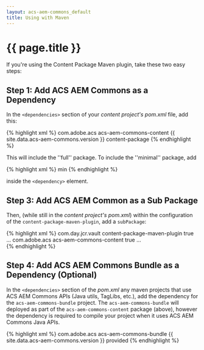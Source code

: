 ```yaml
---
layout: acs-aem-commons_default
title: Using with Maven
---
```


# {{ page.title }}

If you're using the Content Package Maven plugin, take these two easy steps:

## Step 1: Add ACS AEM Commons as a Dependency

In the `<dependencies>` section of your _content project's pom.xml_ file, add this:

{% highlight xml %}
    <dependency>
        <groupId>com.adobe.acs</groupId>
        <artifactId>acs-aem-commons-content</artifactId>
        <version>{{ site.data.acs-aem-commons.version }}</version>
        <type>content-package</type>
    </dependency>
{% endhighlight %}

This will include the ''full'' package. To include the ''minimal'' package, add

{% highlight xml %}
    <classifier>min</classifier>
{% endhighlight %}

inside the `<dependency>` element.

## Step 3: Add ACS AEM Common as a Sub Package

Then, (while still in the _content project's pom.xml_) within the configuration of the `content-package-maven-plugin`, add a `subPackage`:

{% highlight xml %}
    <plugin>
        <groupId>com.day.jcr.vault</groupId>
        <artifactId>content-package-maven-plugin</artifactId>
        <extensions>true</extensions>
        <configuration>
            ...
            <subPackages>
                <subPackage>
                    <groupId>com.adobe.acs</groupId>
                    <artifactId>acs-aem-commons-content</artifactId>
                    <filter>true</filter>
                </subPackage>
            </subPackages>
            ...
        </configuration>
    </plugin>    
{% endhighlight %}


## Step 4: Add ACS AEM Commons Bundle as a Dependency (Optional)

In the `<dependencies>` section of the _pom.xml_ any maven projects that use ACS AEM Commons APIs (Java utils, TagLibs, etc.), add the dependency for the `acs-aem-commons-bundle` project. The `acs-aem-commons-bundle` will deployed as part of the `acs-aem-commons-content` package (above), however the dependency is required to compile your project when it uses ACS AEM Commons Java APIs.

{% highlight xml %}
    <dependency>
        <groupId>com.adobe.acs</groupId>
        <artifactId>acs-aem-commons-bundle</artifactId>
        <version>{{ site.data.acs-aem-commons.version }}</version>
        <scope>provided</scope>
    </dependency>
{% endhighlight %}
